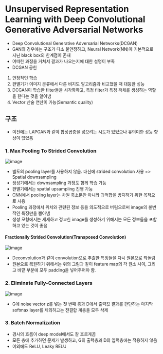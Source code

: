 # Unsupervised Representation Learning with Deep Convolutional Generative Adversarial Networks

- Deep Convolutional Generative Adversarial Networks(DCGAN)
- GAN의 경우에는 구조가 다소 불안정하고, Neural Network(NN)이 기본적으로 지닌 black box의 한계점이 존재
- 어떠한 과정을 거쳐서 결과가 나오는지에 대한 설명이 부족
- DCGAN 공헌
1. 안정적인 학습
2. 판별기가 이미지 분류에서 다른 비지도 알고리즘과 비교했을 때 대등한 성능
3. DCGAN이 학습한 filter들을 시각화하고, 특정 filter가 특정 객체를 생성하는 역할을 한다는 것을 알아냄
4. Vector 산술 연산이 가능(Semantic quality)

## 구조

- 이전에는 LAPGAN과 같이 합성곱층을 넣으려는 시도가 있었으나 유의미한 성능 향상이 없었음 

### 1. Max Pooling To Strided Convolution

![image](https://user-images.githubusercontent.com/80622859/217151911-06039755-57cb-4073-9cc9-3e949185297d.png)

- 별도의 pooling layer를 사용하지 않음. 대신에 strided convolution 사용 => Spatial downsampling
- 생성기에서는 downsampling 과정도 함께 학습 가능
- 판별기에서는 spatial upsampling 진행 가능
- CNN에서 pooling layer는 차원 축소뿐만 아니라 과적합을 방지하기 위한 목적으로 사용
- Pooling 과정에서 위치와 관련된 정보 등을 의도적으로 버림으로써 image의 불변적인 특징만을 뽑아냄
- 생성 모형에서는 세세하고 정교한 image를 생성하기 위해서는 모든 정보들을 포함하고 있는 것이 좋음

#### Fractionally Strided Convolution(Transposed Convolution)

![image](https://user-images.githubusercontent.com/80622859/217153355-cd3af097-40dd-4bee-985c-0849cb820cd2.png)

- Deconvolution과 같이 convolution으로 추출한 특징들을 다시 원본으로 되돌림
- 원본으로 복원하기 위해서는 위의 그림과 같이 feature map의 각 원소 사이, 그리고 바깥 부분에 모두 padding을 넣어주어야 함.

### 2. Eliminate Fully-Connected Layers

![image](https://user-images.githubusercontent.com/80622859/217152022-f1cf8198-b581-4d0a-9f5b-26e2479cda37.png)

- G에 noise vector z를 넣는 첫 번째 층과 D에서 출력값 결과를 판단하는 마지막 softmax layer를 제외하고는 전결합 계층을 모두 삭제

### 3. Batch Normalization

- 경사의 흐름이 deep model에서도 잘 흐르게끔
- 모든 층에 추가하면 문제가 발생하고, G의 출력층과 D의 입력층에는 적용하지 않음
- 이외에도 ReLU, Leaky RELU 


